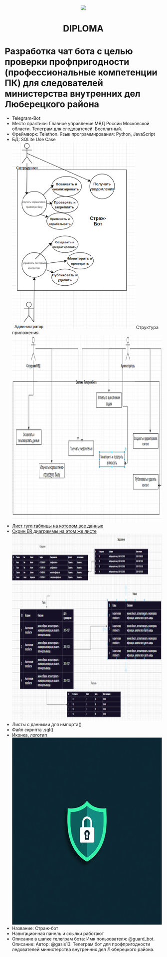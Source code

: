 <div id="header" align="center">
  <img src="https://yaart-web-alice-images.s3.yandex.net/e1cebdf2a28811f0be580a76bcb91d52:1" width="300"/>
</div>
<center><h1>DIPLOMA</h1></center>
<h1>Разработка чат бота с целью проверки профпригодности (профессиональные компетенции ПК) для следователей министерства внутренних дел Люберецкого района</h1>


- Telegram-Bot
- Место практики: Главное управление МВД России Московской области. Телеграм для следователей. Бесплатный. 
- Фреймворк: Telethon. Язык программирования: Python, JavaScript
- БД: SQLite
Use Case
  <br><img height="600" alt="Варианты использования Use Case" src="https://github.com/Gasis0/Diplom/blob/main/2025-10-09_10-54.png" />
  Структура приложения
  <br><img height="600" alt="Структура приложения" src="2025-10-13_10-53.png" />
- [Лист гугл таблицы на котором все данные](https://docs.google.com/spreadsheets/d/15udLNjHYGbWl8MxxBbcsBMidjyZFeXHHuiYJWrhxb2M/edit?usp=sharing)
- [Скрин ER диаграммы на этом же листе](https://drive.google.com/file/d/1iOVyZGHibjvKXEBahEWgjAheVURYyyCm/view?usp=sharing) <br><img height="600" src="https://github.com/Gasis0/Diplom/blob/main/2025-10-08_22-06-43.png" width="1000"/> 
- Листы с данными для импорта()
- Файл скрипта .sql()
- Иконка, логотип <br><img height="600" alt="Варианты использования Use Case" src="_im_bb43aac1-d1aa-4158-8a04-0252fd897537.png" />
- Название: Страж-бот
- Навигационная панель и ссылки работают
- Описание в шапке телеграм бота: Имя пользователя: @guard_bot. Описание: Автор: @gasis13. Телеграм бот для профпригодности ледователей министерства внутренних дел Люберецкого района.
